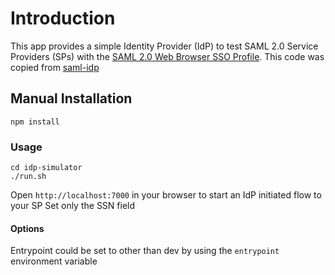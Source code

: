 # Introduction

This app provides a simple Identity Provider (IdP) to test SAML 2.0 Service Providers (SPs) with the [SAML 2.0 Web Browser SSO Profile](http://en.wikipedia.org/wiki/SAML_2.0#Web_Browser_SSO_Profile).
This code was copied from [saml-idp](https://github.com/mcguinness/saml-idp)

## Manual Installation

`npm install`

### Usage

```
cd idp-simulator
./run.sh
```

Open `http://localhost:7000` in your browser to start an IdP initiated flow to your SP
Set only the SSN field

#### Options

Entrypoint could be set to other than dev by using the `entrypoint` environment variable

